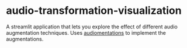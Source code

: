 # audio-transformation-visualization
A streamlit application that lets you explore the effect of different audio augmentation techniques. Uses [audiomentations](https://github.com/iver56/audiomentations) to implement the augmentations.
